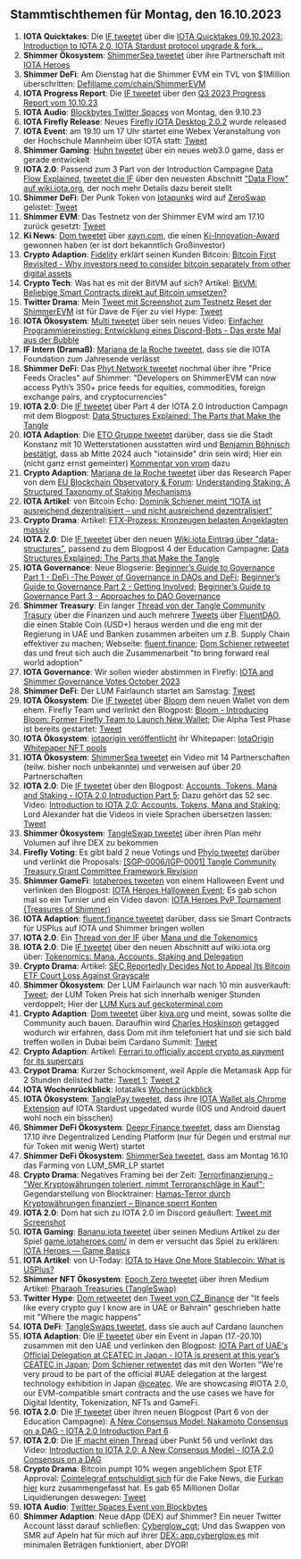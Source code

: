 ## Stammtischthemen für Montag, den 16.10.2023

1. **IOTA Quicktakes**: Die [IF tweetet](https://x.com/iota/status/1711305606991167521?s=20) über die [IOTA Quicktakes 09.10.2023: Introduction to IOTA 2.0, IOTA Stardust protocol upgrade & fork...](https://www.youtube.com/watch?v=Q0wP4PVA9oc)
2. **Shimmer Ökosystem**: [ShimmerSea tweetet](https://x.com/ShimmerSeaDEX/status/1711682991854919826?s=20) über ihre Partnerschaft mit [IOTA Heroes](https://twitter.com/IotaHeroes)
3. **Shimmer DeFi**: Am Dienstag hat die Shimmer EVM ein TVL von $1Million überschritten: [Defillame.com/chain/ShimmerEVM](https://defillama.com/chain/ShimmerEVM?currency=USD&price=true&developers=false&devsCommits=false&tvl=true)
4. **IOTA Progress Report**: Die [IF tweetet](https://x.com/iota/status/1711652800260710755?s=20) über den [Q3 2023 Progress Report vom 10.10.23](https://blog.iota.org/q3-2023-progress-report/)
5. **IOTA Audio**: [Blockbytes Twitter Spaces](https://x.com/blockbytescom/status/1711389398632128889?s=20) von Montag, den 9.10.23
6. **IOTA Firefly Release**: Neues [Firefly IOTA Desktop 2.0.2](https://github.com/iotaledger/firefly/releases/tag/desktop-iota-2.0.2) wurde released
7. **IOTA Event**: am 19.10 um 17 Uhr startet eine Webex Veranstaltung von der Hochschule Mannheim über IOTA statt: [Tweet](https://x.com/Vrom14286662/status/1711709952882999407?s=20)
8. **Shimmer Gaming**: [Huhn tweetet](https://x.com/huhn511/status/1711702223321801177?s=20) über ein neues web3.0 game, dass er gerade entwickelt
9. **IOTA 2.0**: Passend zum 3 Part von der Introduction Campagne [Data Flow Explained](https://blog.iota.org/data-flow-explained-iota20/), [tweetet die IF](https://x.com/iota/status/1711728288257704011?s=20) über den neuesten Abschnitt ["Data Flow" auf wiki.iota.org](https://wiki.iota.org/learn/protocols/iota2.0/core-concepts/data-flow), der noch mehr Details dazu bereit stellt
10. **Shimmer DeFi**: Der Punk Token von [Iotapunks](https://twitter.com/IotaPunks_71) wird auf [ZeroSwap](https://x.zeroswapnft.com/#/swap) gelistet: [Tweet](https://x.com/IotaPunks_71/status/1711643272345481457?s=20)
11. **Shimmer EVM**: Das Testnetz von der Shimmer EVM wird am 17.10 zurück gesetzt: [Tweet](https://x.com/Vrom14286662/status/1711745914669338673?s=20)
12. **Ki News**: [Dom tweetet](https://x.com/DomSchiener/status/1711805935759352312?s=20) über [xayn.com](https://xayn.com/), die einen [Ki-Innovation-Award](https://www.innovative-leaders.de/ki-innovation-award/) gewonnen haben (er ist dort bekanntlich Großinvestor)
13. **Crypto Adaption**: [Fidelity](https://twitter.com/Fidelity) erklärt seinen Kunden Bitcoin: [Bitcoin First Revisited - Why investors need to consider bitcoin separately from other digital assets](https://www.fidelitydigitalassets.com/research-and-insights/bitcoin-first-revisited)
14. **Crypto Tech**: Was hat es mit der BitVM auf sich? Artikel: [BitVM: Beliebige Smart Contracts direkt auf Bitcoin umsetzen?](https://www.blocktrainer.de/bitvm-beliebige-smart-contracts-direkt-auf-bitcoin-umsetzen/)
15. **Twitter Drama**: Mein [Tweet mit Screenshot zum Testnetz Reset der ShimmerEVM](https://x.com/Vrom14286662/status/1711745914669338673?s=20) ist für Dave de Fijer zu viel Hype: [Tweet](https://x.com/fijter/status/1711770329310187775?s=20)
16. **IOTA Ökosystem**: [Multi tweetet](https://x.com/multifolio/status/1711797042698207549?s=20) über sein neues Video: [Einfacher Programmiereinstieg: Entwicklung eines Discord-Bots - Das erste Mal aus der Bubble](https://youtu.be/_vVmORcPhBA?si=lBhuTFbzQe1u-Lh7)
17. **IF Intern (Dramaß)**: [Mariana de la Roche tweetet](https://x.com/Marianadlrw/status/1712024633627554189?s=20), dass sie die IOTA Foundation zum Jahresende verlässt
18. **Shimmer DeFi**: Das [Phyt Network tweetet](https://x.com/PythNetwork/status/1711714909564580297?s=20) nochmal über ihre "Price Feeds Oracles" auf Shimmer: "Developers on ShimmerEVM can now access Pyth’s 350+ price feeds for equities, commodities, foreign exchange pairs, and cryptocurrencies"
19. **IOTA 2.0**: Die [IF tweetet](https://x.com/iota/status/1712090681752043913?s=20) über Part 4 der IOTA 2.0 Introduction Campagn mit dem Blogpost: [Data Structures Explained: The Parts that Make the Tangle](https://blog.iota.org/data-structures-explained-iota20/)
20. **IOTA Adaption**: Die [ETO Gruppe tweetet](https://x.com/EtoGruppe/status/1712058334747021661?s=20) darüber, dass sie die Stadt Konstanz mit 10 Wetterstationen ausstatten wird und [Benjamin Böhnisch bestätigt](https://x.com/BenBoenisch/status/1712094708262973915?s=20), dass ab Mitte 2024 auch "iotainside" drin sein wird; Hier ein (nicht ganz ernst gemeinter) [Kommentar von vrom](https://x.com/Vrom14286662/status/1712100097733882220?s=20) dazu
21. **Crypto Adaption**: [Mariana de la Roche tweetet](https://x.com/Marianadlrw/status/1712394697522524337?s=20) über das Research Paper von dem [EU Blockchain Observatory & Forum](https://twitter.com/EUBlockchain): [Understanding Staking: A Structured Taxonomy of Staking Mechanisms ](https://www.eublockchainforum.eu/sites/default/files/research-paper/Understanding%20Staking.pdf)
22. **IOTA Artikel**: von Bitcoin Echo: [Dominik Schiener meint “IOTA ist ausreichend dezentralisiert – und nicht ausreichend dezentralisiert”](https://www.btc-echo.de/news/iota-dezentralisiert-schiener-interview-172783/)
23. **Crypto Drama**: Artikel: [FTX-Prozess: Kronzeugen belasten Angeklagten massiv](https://www.blocktrainer.de/ftx-prozess-kronzeugen-belasten-angeklagten-massiv/)
24. **IOTA 2.0**: Die [IF tweetet](https://x.com/iota/status/1712453064286777474?s=20) über den neuen [Wiki.iota Eintrag über "data-structures"](https://wiki.iota.org/learn/protocols/iota2.0/core-concepts/data-structures), passend zu dem Blogpost 4 der Education Campagne: [Data Structures Explained: The Parts that Make the Tangle](https://blog.iota.org/data-structures-explained-iota20/)
25. **IOTA Governance**: Neue Blogserie: [Beginner’s Guide to Governance Part 1 - DeFi -The Power of Governance in DAOs and DeFi](https://blog.shimmer.network/beginners-guide-governance-part-1/); [Beginner’s Guide to Governance Part 2 - Getting Involved](https://blog.shimmer.network/beginners-guide-governance-part-2/); [Beginner’s Guide to Governance Part 3 - Approaches to DAO Governance](https://blog.shimmer.network/beginners-guide-governance-part-3/)
26. **Shimmer Treasury**: Ein langer [Thread von der Tangle Community Trasury](https://x.com/TangleTreasury/status/1712131148816818522?s=20) über die Finanzen und auch mehrere [Tweets](https://x.com/TangleTreasury/status/1712131156957929887?s=20) über [FluentDAO](https://twitter.com/FluentDAO), die einen Stable Coin (USD+) heraus werden und die eng mit der Regierung in UAE und Banken zusammen arbeiten um z.B. Supply Chain effektiver zu machen; Webseite: [fluent.finance](https://www.fluent.finance/); [Dom Schiener retweetet](https://x.com/DomSchiener/status/1712204087452651834?s=20) das und freut sich auch die Zusammenarbeit "to bring forward real world adoption"
27. **IOTA Governance**: Wir sollen wieder abstimmen in Firefly: [IOTA and Shimmer Governance Votes October 2023](https://blog.iota.org/iota-and-shimmer-governance-votes-october-2023/)
28. **Shimmer DeFi**: Der LUM Fairlaunch startet am Samstag: [Tweet](https://x.com/ShimmerSeaDEX/status/1712468164896801259?s=20)
29. **IOTA Ökosystem**: Die [IF tweetet](https://x.com/iota/status/1712483978895315158?s=20) über [Bloom](https://twitter.com/bloomwalletio) dem neuen Wallet von dem ehem. Firefly Team und verlinkt den Blogpost: [Bloom - Introducing Bloom: Former Firefly Team to Launch New Wallet](https://blog.iota.org/introducing-bloom-former-firefly-team-to-launch-new-wallet/); Die Alpha Test Phase ist bereits gestartet: [Tweet](https://x.com/bloomwalletio/status/1712810115751936391?s=20)
30. **IOTA Ökosystem**: [iotaorigin veröffentlicht](https://x.com/origin_iota/status/1712884130789126447?s=20) ihr Whitepaper: [IotaOrigin Whitepaper NFT pools](https://medium.com/@iotaorigin/iotaorigin-whitepaper-nft-pools-3fa68f8cb7ac)
31. **IOTA Ökosystem**: [ShimmerSea tweetet](https://x.com/ShimmerSeaDEX/status/1712815459555483777?s=20) ein Video mit 14 Partnerschaften (teilw. bisher noch unbekannte) und verweisen auf über 20 Partnerschaften 
32. **IOTA 2.0**: Die [IF tweetet](https://x.com/iota/status/1712815456699011479?s=20) über den Blogpost: [Accounts, Tokens, Mana and Staking - IOTA 2.0 Introduction Part 5](https://blog.iota.org/iota-2-0-tokenomics-iota20/); Dazu gehört das 52 sec. Video: [Introduction to IOTA 2.0: Accounts, Tokens, Mana and Staking](https://www.youtube.com/watch?v=mhTWJKLw9eU); Lord Alexander hat die Videos in viele Sprachen übersetzen lassen: [Tweet](https://x.com/shortaktien/status/1712880709352796564?s=20)
33. **Shimmer Ökosystem**: [TangleSwap tweetet](https://x.com/TangleSwap/status/1712848058000576939?s=20) über ihren Plan mehr Volumen auf ihre DEX zu bekommen
34. **Firefly Voting**: Es gibt bald 2 neue Votings und [Phylo tweetet](https://x.com/PhyloIota/status/1712788325055209774?s=20) darüber und verlinkt die Proposals: [[SGP-0006/IGP-0001] Tangle Community Treasury Grant Committee Framework Revision](https://govern.iota.org/t/sgp-0006-igp-0001-tangle-community-treasury-grant-committee-framework-revision/1675)
35. **Shimmer GameFi**: [Iotaheroes tweeten](https://x.com/IotaHeroes/status/1712851550886879687?s=20) von einem Halloween Event und verlinken den Blogpost: [IOTA Heroes Halloween Event](https://www.iotaheroes.com/blog/halloween-event); Es gab schon mal so ein Turnier und ein Video davon: [IOTA Heroes PvP Tournament (Treasures of Shimmer)](https://www.youtube.com/watch?v=Rg2kkw18sJA)
36. **IOTA Adaption**: [fluent.finance tweetet](https://x.com/FluentDAO/status/1712887514690715717?s=20) darüber, dass sie Smart Contracts für USPlus auf IOTA und Shimmer bringen wollen
37. **IOTA 2.0**: Ein [Thread von der IF](https://x.com/iota/status/1712860880432402754?s=20) über [Mana und die Tokenomics](https://wiki.iota.org/learn/protocols/iota2.0/core-concepts/mana)
38. **IOTA 2.0**: Die [IF tweetet](https://x.com/iota/status/1713177840105951473?s=20) über den neuen Abschnitt auf wiki.iota.org über: [Tokenomics: Mana, Accounts, Staking and Delegation](https://wiki.iota.org/learn/protocols/iota2.0/core-concepts/mana)
39. **Crypto Drama**: Artikel: [SEC Reportedly Decides Not to Appeal Its Bitcoin ETF Court Loss Against Grayscale](https://www.coindesk.com/policy/2023/10/13/sec-reportedly-decides-not-to-appeal-its-bitcoin-etf-court-loss-against-grayscale/)
40. **Shimmer Ökosystem**: Der LUM Fairlaunch war nach 10 min ausverkauft: [Tweet](https://x.com/ShimmerSeaDEX/status/1713255811718222324?s=20); der LUM Token Preis hat sich innerhalb weniger Stunden verdoppelt; Hier der [LUM Kurs auf geckoterminal.com](https://www.geckoterminal.com/shimmerevm/pools/0x95f00a7125ec3d78d6b2fcd6ffd9989941ef25fc)
41. **Crypto Adaption**: [Dom tweetet](https://x.com/DomSchiener/status/1713088652585193874?s=20) über [kiva.org](https://www.kiva.org/) und meint, sowas sollte die Community auch bauen. Daraufhin wird [Charles Hoskinson](https://twitter.com/IOHK_Charles) getagged wodurch wir erfahren, dass Dom mit ihm telefoniert hat und sie sich bald treffen wollen in Dubai beim Cardano Summit: [Tweet](https://x.com/IOHK_Charles/status/1713200988734017640?s=20)
42. **Crypto Adaption**: Artikel: [Ferrari to officially accept crypto as payment for its supercars](https://finbold.com/ferrari-to-officially-accept-crypto-as-payment-for-its-supercars/)
43. **Crypot Drama**: Kurzer Schockmoment, weil Apple die Metamask App für 2 Stunden delisted hatte: [Tweet 1](https://x.com/WatcherGuru/status/1713195423798554704?s=20); [Tweet 2](https://x.com/WatcherGuru/status/1713234587365593099?s=20)
44. **IOTA Wochenrückblick**: Iotatalks [Wochenrückblick](https://www.iota-talk.com/index.php?article/332-wochenr%C3%BCckblick-vom-8-bis-14-oktober-2023/)
45. **IOTA Ökosystem**: [TanglePay tweetet](https://x.com/tanglepaycom/status/1713533752545341837?s=20), dass ihre [IOTA Wallet als Chrome Extension](https://tanglepay.com/) auf IOTA Stardust upgedated wurde (IOS und Android dauert wohl noch ein bisschen)
46. **Shimmer DeFi Ökosystem**: [Deepr Finance tweetet](https://x.com/DeeprFinance/status/1712803717437641122?s=20), dass am Dienstag 17.10 ihre Degentralized Lending Platform (nur für Degen und erstmal nur für Token mit wenig Wert) startet
47. **Shimmer DeFi Ökosystem**: [ShimmerSea tweetet](https://x.com/ShimmerSeaDEX/status/1713530331947569343?s=20), dass am Montag 16.10 das Farming von LUM_SMR_LP startet
48. **Crypto Drama**: Negatives Framing bei der Zeit: [Terrorfinanzierung - "Wer Kryptowährungen toleriert, nimmt Terroranschläge in Kauf"](https://www.zeit.de/geld/2023-10/fabian-teichmann-terrorfinanzierung-hamas-kryptowaehrungen); Gegendarstellung von Blocktrainer: [Hamas-Terror durch Kryptowährungen finanziert – Binance sperrt Konten](https://www.blocktrainer.de/hamas-terror-durch-kryptowaehrungen-finanziert-binance-sperrt-konten/)
49. **IOTA 2.0**: Dom hat sich zu IOTA 2.0 im Discord geäußert: [Tweet mit Screenshot](https://x.com/Vrom14286662/status/1713550444629205447?s=20)
50. **IOTA Gaming**: [Bananu.iota tweetet](https://x.com/CptBananu/status/1713685236410687901?s=20) über seinen Medium Artikel zu der Spiel [game.iotaheroes.com/](https://game.iotaheroes.com/) in dem er versucht das Spiel zu erklären: [IOTA Heroes — Game Basics](https://medium.com/@CptBananu/iota-heroes-game-basics-99f7db089984)
51. **IOTA Artikel**: von U-Today: [IOTA to Have One More Stablecoin: What is USPlus?](https://u.today/iota-to-have-one-more-stablecoin-what-is-usplus)
52. **Shimmer NFT Ökosystem**: [Epoch Zero tweetet](https://x.com/Epoch_0/status/1713605015061844208?s=20) über ihren Medium Artikel: [Pharaoh Treasuries (TangleSwap)](https://medium.com/@EpochZer0/pharaoh-treasuries-tangleswap-bf78e5bdc655)
53. **Twitter Hype**: [Dom retweetet](https://x.com/DomSchiener/status/1713808899659173931?s=20) den [Tweet von CZ_Binance](https://x.com/cz_binance/status/1713668517763973424?s=20) der "It feels like every crypto guy I know are in UAE or Bahrain" geschrieben hatte mit "Where the magic happens"
54. **IOTA DeFi**: [TangleSwaps tweetet](https://x.com/TangleSwap/status/1713811184091021543?s=20), dass sie auch auf Cardano launchen
55. **IOTA Adaption**: Die [IF tweetet](https://x.com/iota/status/1713857330192728250?s=20) über ein Event in Japan (17.-20.10) zusammen mit den UAE und verlinken den Blogpost: [IOTA Part of UAE's Official Delegation at CEATEC in Japan - IOTA is present at this year’s CEATEC in Japan](https://blog.iota.org/iota-part-of-ceatec-2023/); [Dom Schiener retweetet](https://x.com/DomSchiener/status/1713881587740205267?s=20) das mit den Worten "We're very proud to be part of the official #UAE delegation at the largest technology exhibition in Japan [@ceatec](https://twitter.com/ceatec). We are showcasing #IOTA 2.0, our EVM-compatible smart contracts and the use cases we have for Digital Identity, Tokenization, NFTs and GameFi.
56. **IOTA 2.0**: Die [IF tweetet](https://x.com/iota/status/1713902622325760053?s=20) über ihren neuen Blogpost (Part 6 von der Education Campagne): [A New Consensus Model: Nakamoto Consensus on a DAG - IOTA 2.0 Introduction Part 6](https://blog.iota.org/a-new-consensus-model-iota20/)
57. **IOTA 2.0**: Die [IF macht einen Thread](https://x.com/iota/status/1713932922669982166?s=20) über Punkt 56 und verlinkt das Video: [Introduction to IOTA 2.0: A New Consensus Model - IOTA 2.0 Consensus on a DAG](https://www.youtube.com/watch?v=QoIVZkoDvxs)
58. **Crypto Drama**: Bitcoin pumpt 10% wegen angeblichem Spot ETF Approval: [Cointelegraf entschuldigt sich](https://x.com/Cointelegraph/status/1713925876969017792?s=20) für die Fake News, die [Furkan hier](https://x.com/FurkanCCTV/status/1713919157102600417?s=20) kurz zusammengefasst hat. Es gab 65 Millionen Dollar Liquidierungen deswegen: [Tweet](https://x.com/WatcherGuru/status/1713921987783885072?s=20)
59. **IOTA Audio**: [Twitter Spaces Event von Blockbytes](https://x.com/blockbytescom/status/1713927910094946432?s=20)
60. **Shimmer Adaption**: Neue dApp (DEX) auf Shimmer? Ein neuer Twitter Account lässt darauf schließen: [Cyberglow_cgt](https://twitter.com/Cyberglow_cgt); Und das Swappen von SMR auf ApeIn hat für mich auf ihrer [DEX: app.cyberglow.es](https://app.cyberglow.es/) mit minimalen Beträgen funktioniert, aber DYOR!
